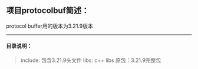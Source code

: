 项目protocolbuf简述：
---
protocol buffer用的版本为3.21.9版本

---
#### 目录说明：
> include: 包含3.21.9头文件
> libs: c++ libs
> 原包：3.21.9完整包
